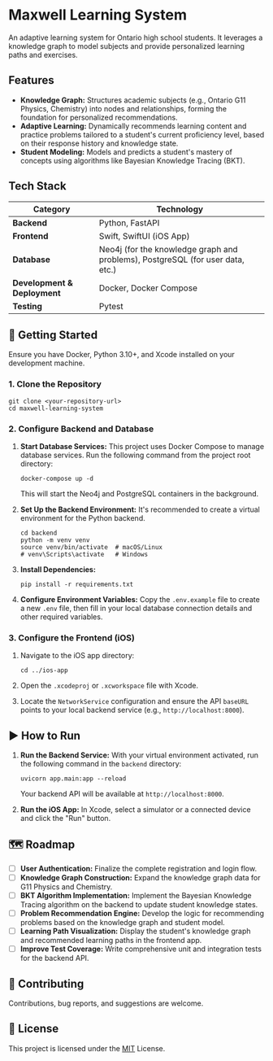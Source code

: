 # Maxwell Learning System

An adaptive learning system for Ontario high school students. It leverages a knowledge graph to model subjects and provide personalized learning paths and exercises.

## Features

* **Knowledge Graph:** Structures academic subjects (e.g., Ontario G11 Physics, Chemistry) into nodes and relationships, forming the foundation for personalized recommendations.
* **Adaptive Learning:** Dynamically recommends learning content and practice problems tailored to a student's current proficiency level, based on their response history and knowledge state.
* **Student Modeling:** Models and predicts a student's mastery of concepts using algorithms like Bayesian Knowledge Tracing (BKT).

## Tech Stack

| Category              | Technology                                                     |
| --------------------- | -------------------------------------------------------------- |
| **Backend** | Python, FastAPI                                                |
| **Frontend** | Swift, SwiftUI (iOS App)                                       |
| **Database** | Neo4j (for the knowledge graph and problems), PostgreSQL (for user data, etc.) |
| **Development & Deployment** | Docker, Docker Compose                                         |
| **Testing** | Pytest                                                         |

## 🚀 Getting Started

Ensure you have Docker, Python 3.10+, and Xcode installed on your development machine.

### 1. Clone the Repository

    git clone <your-repository-url>
    cd maxwell-learning-system

### 2. Configure Backend and Database

1.  **Start Database Services:**
    This project uses Docker Compose to manage database services. Run the following command from the project root directory:

        docker-compose up -d

    This will start the Neo4j and PostgreSQL containers in the background.

2.  **Set Up the Backend Environment:**
    It's recommended to create a virtual environment for the Python backend.

        cd backend
        python -m venv venv
        source venv/bin/activate  # macOS/Linux
        # venv\Scripts\activate   # Windows

3.  **Install Dependencies:**

        pip install -r requirements.txt

4.  **Configure Environment Variables:**
    Copy the `.env.example` file to create a new `.env` file, then fill in your local database connection details and other required variables.

### 3. Configure the Frontend (iOS)

1.  Navigate to the iOS app directory:

        cd ../ios-app

2.  Open the `.xcodeproj` or `.xcworkspace` file with Xcode.
3.  Locate the `NetworkService` configuration and ensure the API `baseURL` points to your local backend service (e.g., `http://localhost:8000`).

## ▶️ How to Run

1.  **Run the Backend Service:**
    With your virtual environment activated, run the following command in the `backend` directory:

        uvicorn app.main:app --reload

    Your backend API will be available at `http://localhost:8000`.

2.  **Run the iOS App:**
    In Xcode, select a simulator or a connected device and click the "Run" button.

## 🗺️ Roadmap

-   [ ] **User Authentication:** Finalize the complete registration and login flow.
-   [ ] **Knowledge Graph Construction:** Expand the knowledge graph data for G11 Physics and Chemistry.
-   [ ] **BKT Algorithm Implementation:** Implement the Bayesian Knowledge Tracing algorithm on the backend to update student knowledge states.
-   [ ] **Problem Recommendation Engine:** Develop the logic for recommending problems based on the knowledge graph and student model.
-   [ ] **Learning Path Visualization:** Display the student's knowledge graph and recommended learning paths in the frontend app.
-   [ ] **Improve Test Coverage:** Write comprehensive unit and integration tests for the backend API.

## 🤝 Contributing

Contributions, bug reports, and suggestions are welcome.

## 📄 License

This project is licensed under the [MIT](https://choosealicense.com/licenses/mit/) License.